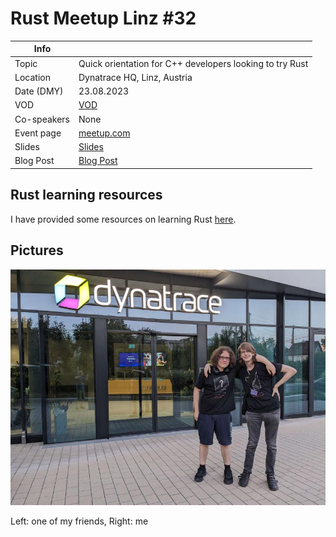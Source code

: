 # Rust Meetup Linz #32

| Info |  |
| --- | --- |
| Topic | Quick orientation for C++ developers looking to try Rust |
| Location | Dynatrace HQ, Linz, Austria |
| Date (DMY) | 23.08.2023 |
| VOD | [VOD](https://youtu.be/krtZGDewYpo) |
| Co-speakers | None |
| Event page | [meetup.com](https://www.meetup.com/rust-linz/events/294718621)  |
| Slides | [Slides](slides.pdf) |
| Blog Post | [Blog Post](https://unknowntrojan.win/2023/08/24/rustlinz/) |

## Rust learning resources

I have provided some resources on learning Rust [here](/RUST.md).

## Pictures

![pic.jpg](pic.jpg)

Left: one of my friends, Right: me
